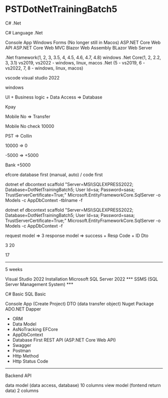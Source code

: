 # PSTDotNetTrainingBatch5

C# .Net

C# Language .Net

Console App
Windows Forms (No longer still in Macos)
ASP.NET Core Web API 
ASP.NET Core Web MVC 
Blazor Web Assembly 
BLazor Web Server

.Net framework(1, 2, 3, 3.5, 4, 4.5, 4.6, 4.7, 4.8) windows .Net Core(1, 2, 2.2, 3, 3.1) vs2019, vs2022 - windows, linux, macos .Net (5 - vs2019, 6 - vs2022, 7, 8 - windows, linux, macos)

vscode visual studio 2022

windows

UI + Business logic + Data Access => Database

Kpay

Mobile No => Transfer

Mobile No check 10000

PST => Collin

10000 => 0

-5000 => +5000

Bank +5000


efcore database first (manual, auto) / code first 

dotnet ef dbcontext scaffold "Server=MSI\SQLEXPRESS2022; Database=DotNetTrainingBatch5; User Id=sa; Password=sasa; TrustServerCertificate=True;" Microsoft.EntityFrameworkCore.SqlServer -o Models -c AppDbContext -tblname -f

dotnet ef dbcontext scaffold "Server=MSI\SQLEXPRESS2022; Database=DotNetTrainingBatch5; User Id=sa; Password=sasa; TrustServerCertificate=True;" Microsoft.EntityFrameworkCore.SqlServer -o Models -c AppDbContext -f


request model => 3
response model => success + Resp Code + ID
Dto

3
20 

17


--------------------------------------------

5 weeks

Visual Studio 2022 Installation 
Microsoft SQL Server 2022  ***
SSMS (SQL Server Management System) ***

C# Basic
SQL Basic

Console App (Create Project)
DTO (data transfer object)
Nuget Package
ADO.NET
Dapper
- ORM
- Data Model
- AsNoTracking
EFCore
- AppDbContext
- Database First
REST API (ASP.NET Core Web API)
- Swagger
- Postman
- Http Method
- Http Status Code

--------------------------------------------

Backend API


data model (data access, database) 10 columns 
view model (fontend return data) 2 columns